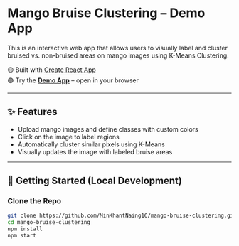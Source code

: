 # Mango Bruise Clustering – Demo App

This is an interactive web app that allows users to visually label and cluster bruised vs. non-bruised areas on mango images using K-Means Clustering.

🟡 Built with [Create React App](https://github.com/facebook/create-react-app)  
🟢 Try the **[Demo App](http://localhost:3000)** – open in your browser

---

## ✨ Features

- Upload mango images and define classes with custom colors
- Click on the image to label regions
- Automatically cluster similar pixels using K-Means
- Visually updates the image with labeled bruise areas

---

## 🚀 Getting Started (Local Development)

### Clone the Repo

```bash
git clone https://github.com/MinKhantNaing16/mango-bruise-clustering.git
cd mango-bruise-clustering
npm install
npm start
